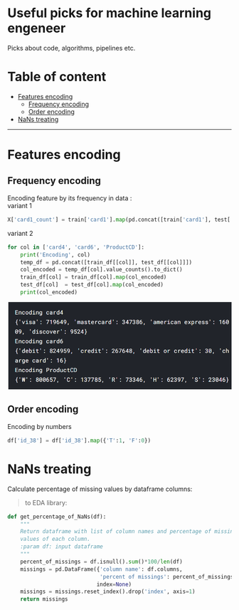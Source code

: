 [enc_exp_1]: img/enc_exp_1.png

# Useful picks for machine learning engeneer

Picks about code, algorithms, pipelines etc.

# Table of content
- [Features encoding](#Features-encoding)  
    - [Frequency encoding](#Frequency-encoding)  
    - [Order encoding](#Order-encoding)  
- [NaNs treating](#NaNs-treating)

___

# Features encoding
## Frequency encoding
Encoding feature by its frequency in data :  
variant 1  
```python
X['card1_count'] = train['card1'].map(pd.concat([train['card1'], test['card1']], ignore_index=True).value_counts(dropna=False))
```
variant 2  
```python
for col in ['card4', 'card6', 'ProductCD']:
    print('Encoding', col)
    temp_df = pd.concat([train_df[[col]], test_df[[col]]])
    col_encoded = temp_df[col].value_counts().to_dict()   
    train_df[col] = train_df[col].map(col_encoded)
    test_df[col]  = test_df[col].map(col_encoded)
    print(col_encoded)
```
![Output][enc_exp_1]

## Order encoding
Encoding by numbers

```python
df['id_38'] = df['id_38'].map({'T':1, 'F':0})
```

# NaNs treating

Calculate percentage of missing values by dataframe columns:
> to EDA library:  
```python
def get_percentage_of_NaNs(df):
    """
    Return dataframe with list of column names and percentage of missing
    values of each column.
    :param df: input dataframe
    """
    percent_of_missings = df.isnull().sum()*100/len(df)
    missings = pd.DataFrame({'column name': df.columns,
                             'percent of missings': percent_of_missings}, 
                            index=None)
    missings = missings.reset_index().drop('index', axis=1)
    return missings
```